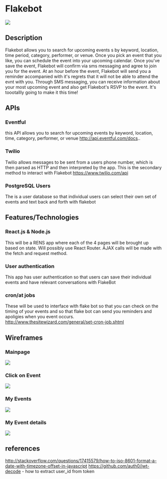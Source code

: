 # Flakebot

![](https://i.imgflip.com/63l1k.gif)

## Description

Flakebot allows you to search for upcoming events s by keyword, location, time period, category, performer, or venue. Once you pick an event that you like, you can schedule the event into your upcoming calendar. Once you've save the event, Flakebot will confirm via sms messaging and agree to join you for the event. At an hour before the event, Flakebot will send you a reminder accompanied with it's regrets that it will not be able to attend the evnt with you. Through SMS messaging, you can receive information about your most upcoming event and also get Flakebot's RSVP to the event. It's toootallly going to make it this time! 

## APIs
### Eventful
this API allows you to search for upcoming events by keyword, location, time, category, performer, or venue
http://api.eventful.com/docs..
### Twilio
Twilio allows messages to be sent from a users phone number, which is then parsed as HTTP and then interpreted by the app. This is the secondary method to interact with Flakebot
https://www.twilio.com/api
### PostgreSQL Users
The is a user database so that individual users can select their own set of events and text back and forth with flakebot

## Features/Technologies
### React.js & Node.js
This will be a RENS app where each of the 4 pages will be brought up based on state. Will possibly use React Router. AJAX calls will be made with the fetch and request method.

### User authentication
This app has user authentication so that users can save their individual events and have relevant conversations with FlakeBot

### cron/at jobs
These will be used to interface with flake bot so that you can check on the timing of your events and so that flake bot can send you reminders and apoligies when you event occurs.
http://www.thesitewizard.com/general/set-cron-job.shtml

## Wireframes

### Mainpage
![](http://i.imgur.com/FUkHTMF.png)
### Click on Event
![](http://i.imgur.com/G1rg9z0.png)
### My Events
![](http://i.imgur.com/wjW4vBa.png)
### My Event details
![](http://i.imgur.com/zeiKIQh.png)


## references

http://stackoverflow.com/questions/17415579/how-to-iso-8601-format-a-date-with-timezone-offset-in-javascript
https://github.com/auth0/jwt-decode - how to extract user_id from token
